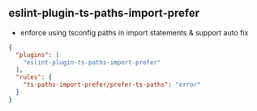 ## eslint-plugin-ts-paths-import-prefer

- enforce using tsconfig paths in import statements & support auto fix

```json
{
  "plugins": [
    "eslint-plugin-ts-paths-import-prefer"
  ],
  "rules": {
    "ts-paths-import-prefer/prefer-ts-paths": "error"
  }
}
```
